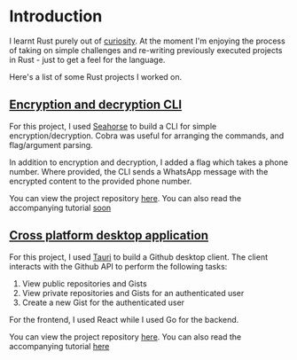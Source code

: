 # Introduction

I learnt Rust purely out of [curiosity](https://www.linkedin.com/posts/joseph-udonsak_rustlang-softwareengineering-softwaredevelopment-activity-7026862841705938944-e57I?utm_source=share&utm_medium=member_desktop). At the moment I'm enjoying the process of taking on simple challenges and re-writing previously executed projects in Rust - just to get a feel for the language. 

Here's a list of some Rust projects I worked on. 

## [Encryption and decryption CLI](https://www.twilio.com/blog/build-rust-cli-using-seahorse)
For this project, I used [Seahorse](https://github.com/ksk001100/seahorse) to build a CLI for simple encryption/decryption. Cobra was useful for arranging the commands, and flag/argument parsing. 

In addition to encryption and decryption, I added a flag which takes a phone number. Where provided, the CLI sends a WhatsApp message with the encrypted content to the provided phone number. 

You can view the project repository [here](https://github.com/ybjozee/Seahorse_CLI). You can also read the accompanying tutorial [soon](https://www.twilio.com/blog/build-rust-cli-using-seahorse)

## [Cross platform desktop application](https://www.twilio.com/blog/build-a-cross-platform-desktop-application-with-rust-using-tauri)

For this project, I used [Tauri](https://tauri.app) to build a Github desktop client. The client interacts with the Github API to perform the following tasks:

1. View public repositories and Gists
2. View private repositories and Gists for an authenticated user
3. Create a new Gist for the authenticated user

For the frontend, I used React while I used Go for the backend.

You can view the project repository [here](https://github.com/ybjozee/Tauri_GitHub_Demo). You can also read the accompanying tutorial [here](https://www.twilio.com/blog/build-a-cross-platform-desktop-application-with-rust-using-tauri)

